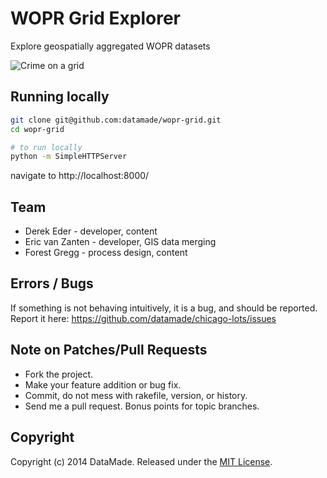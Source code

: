 # WOPR Grid Explorer

Explore geospatially aggregated WOPR datasets

![Crime on a grid](https://dl.dropboxusercontent.com/u/11510165/wopr-grid.png)

## Running locally

``` bash
git clone git@github.com:datamade/wopr-grid.git
cd wopr-grid

# to run locally
python -m SimpleHTTPServer
```

navigate to http://localhost:8000/

## Team

* Derek Eder - developer, content
* Eric van Zanten - developer, GIS data merging
* Forest Gregg - process design, content

## Errors / Bugs

If something is not behaving intuitively, it is a bug, and should be reported.
Report it here: https://github.com/datamade/chicago-lots/issues

## Note on Patches/Pull Requests
 
* Fork the project.
* Make your feature addition or bug fix.
* Commit, do not mess with rakefile, version, or history.
* Send me a pull request. Bonus points for topic branches.

## Copyright

Copyright (c) 2014 DataMade. Released under the [MIT License](https://github.com/datamade/chicago-lots/blob/master/LICENSE).

